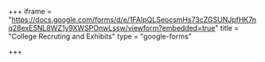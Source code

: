+++
iframe = "https://docs.google.com/forms/d/e/1FAIpQLSeocsmHs73cZGSUNJpfHK7nq28exE5NL8WZ1y9XWSPOnwLssw/viewform?embedded=true"
title = "College Recruting and Exhibits"
type = "google-forms"

+++
